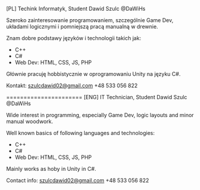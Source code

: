[PL]
Techink Informatyk, Student
Dawid Szulc @DaWiHs


Szeroko zainteresowanie programowaniem, szczególnie Game Dev, układami logicznymi i pomniejszą pracą manualną w drewnie.

Znam dobre podstawy języków i technologii takich jak:
- C++
- C#
- Web Dev: HTML, CSS, JS, PHP

Głównie pracuję hobbistycznie w oprogramowaniu Unity na języku C#.

Kontakt:
  szulcdawid02@gmail.com
  +48 533 056 822

======================
[ENG]
IT Technician, Student
Dawid Szulc @DaWiHs


Wide interest in programming, especially Game Dev, logic layouts and minor manual woodwork.

Well known basics of following languages and technologies:
- C++
- C#
- Web Dev: HTML, CSS, JS, PHP

Mainly works as hoby in Unity in C#.

Contact info:
  szulcdawid02@gmail.com
  +48 533 056 822
